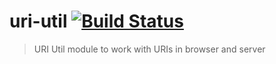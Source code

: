 # uri-util [![Build Status](https://travis-ci.org/pasangsherpa/uri-util.svg?branch=master)](https://travis-ci.org/pasangsherpa/uri-util)

> URI Util module to work with URIs in browser and server

